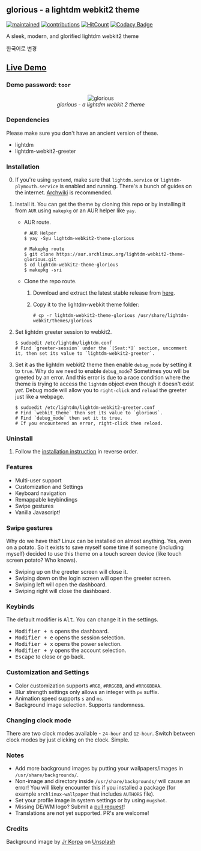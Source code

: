 ## glorious - a lightdm webkit2 theme

[![maintained](https://img.shields.io/maintenance/yes/2020?label=maintained&style=flat-square)](https://github.com/manilarome/the-glorious-lightdm-webkit2-theme/commits/master) [![contributions](https://img.shields.io/badge/contribution-welcome-brightgreen&?style=flat-square)](https://github.com/manilarome/the-glorious-lightdm-webkit2-theme/pulls) [![HitCount](http://hits.dwyl.com/manilarome/the-glorious-lightdm-webkit2-theme.svg)](http://hits.dwyl.com/manilarome/the-glorious-lightdm-webkit2-theme) [![Codacy Badge](https://app.codacy.com/project/badge/Grade/0812167ef9954b74ac23f7c1bfeb3764)](https://www.codacy.com?utm_source=github.com&amp;utm_medium=referral&amp;utm_content=manilarome/the-glorious-lightdm-webkit2-theme&amp;utm_campaign=Badge_Grade)

A sleek, modern, and glorified lightdm webkit2 theme

한국어로 변경

## [Live Demo](https://manilarome.github.io/lightdm-webkit2-theme-glorious)

### Demo password: `toor`

<p align='center'><img alt='glorious' src='glorious.gif'/><br/><i>glorious - a lightdm webkit 2 theme</i></p>

### Dependencies

Please make sure you don't have an ancient version of these.

+ lightdm
+ lightdm-webkit2-greeter

### Installation

0. If you're using `systemd`, make sure that `lightdm.service` or `lightdm-plymouth.service` is enabled and running. There's a bunch of guides on the internet. [Archwiki](https://wiki.archlinux.org/index.php/LightDM) is recommended.

1. Install it. You can get the theme by cloning this repo or by installing it from `AUR` using `makepkg` or an AUR helper like `yay`.

	+ AUR route.

		```
		# AUR Helper
		$ yay -Syu lightdm-webkit2-theme-glorious

		# Makepkg route
		$ git clone https://aur.archlinux.org/lightdm-webkit2-theme-glorious.git
		$ cd lightdm-webkit2-theme-glorious
		$ makepkg -sri
		```

	+ Clone the repo route.

		1. Download and extract the latest stable release from [here](https://github.com/manilarome/lightdm-webkit2-theme-glorious/releases).
		2. Copy it to the lightdm-webkit theme folder:

			```
			# cp -r lightdm-webkit2-theme-glorious /usr/share/lightdm-webkit/themes/glorious
			```

3. Set lightdm greeter session to webkit2.

	```
	$ sudoedit /etc/lightdm/lightdm.conf
	# Find `greeter-session` under the `[Seat:*]` section, uncomment it, then set its value to `lightdm-webkit2-greeter`.
	```

4. Set it as the lightdm webkit2 theme then enable `debug_mode` by setting it to `true`. Why do we need to enable `debug_mode`? Sometimes you will be greeted by an error. And this error is due to a race condition where the theme is trying to access the `lightdm` object even though it doesn't exist *yet*. Debug mode will allow you to `right-click` and `reload` the greeter just like a webpage.

	```
	$ sudoedit /etc/lightdm/lightdm-webkit2-greeter.conf
	# Find `webkit_theme` then set its value to `glorious`.
	# Find `debug_mode` then set it to true.
	# If you encountered an error, right-click then reload.
	```

### Uninstall

1. Follow the [installation instruction](#installation) in reverse order.

### Features

+ Multi-user support
+ Customization and Settings
+ Keyboard navigation
+ Remappable keybindings
+ Swipe gestures
+ Vanilla Javascript!

### Swipe gestures

Why do we have this? Linux can be installed on almost anything. Yes, even on a potato. So it exists to save myself some time if someone (including myself) decided to use this theme on a touch screen device (like touch screen potato? Who knows).

+ Swiping up on the greeter screen will close it.
+ Swiping down on the login screen will open the greeter screen.
+ Swiping left will open the dashboard.
+ Swiping right will close the dashboard.

### Keybinds

The default modifier is <kbd>Alt</kbd>. You can change it in the settings.

+ <kbd>Modifier + s</kbd> opens the dashboard.
+ <kbd>Modifier + e</kbd> opens the session selection.
+ <kbd>Modifier + x</kbd> opens the power selection.
+ <kbd>Modifier + y</kbd> opens the account selection.
+ <kbd>Escape</kbd> to close or go back.

### Customization and Settings

+ Color customization supports `#RGB`, `#RRGGBB`, and `#RRGGBBAA`.
+ Blur strength settings only allows an integer with `px` suffix.
+ Animation speed supports `s` and `ms`.
+ Background image selection. Supports randomness.

### Changing clock mode

There are two clock modes available - `24-hour` and `12-hour`. Switch between clock modes by just clicking on the clock. Simple.

### Notes

+ Add more background images by putting your wallpapers/images in `/usr/share/backgrounds/`.
+ Non-image and directory inside `/usr/share/backgrounds/` will cause an error! You will likely encounter this if you installed a package (for example `archlinux-wallpaper` that includes `AUTHORS` file).
+ Set your profile image in system settings or by using `mugshot`.
+ Missing DE/WM logo? Submit a [pull request](https://github.com/manilarome/lightdm-webkit2-theme-glorious/pulls)!
+ Translations are not yet supported. PR's are welcome!

### Credits

<span>Background image by <a href="https://unsplash.com/@korpa?utm_source=unsplash&amp;utm_medium=referral&amp;utm_content=creditCopyText">Jr Korpa</a> on <a href="https://unsplash.com/s/photos/cherry-blossoms-purple?utm_source=unsplash&amp;utm_medium=referral&amp;utm_content=creditCopyText">Unsplash</a></span>
